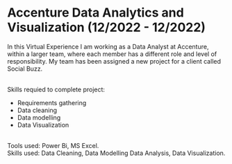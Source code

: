 # Accenture Data Analytics and Visualization (12/2022 - 12/2022)


In this Virtual Experience I am working as a Data Analyst at Accenture, within a larger team, where each member has a different role and level of responsibility.
My team has been assigned a new project for a client called Social Buzz.

<br>Skills requied to complete project:
- Requirements gathering
- Data cleaning
- Data modelling
- Data Visualization

<br>Tools used: Power Bi, MS Excel. 
<br>Skills used: Data Cleaning, Data Modelling Data Analysis, Data Visualization.
